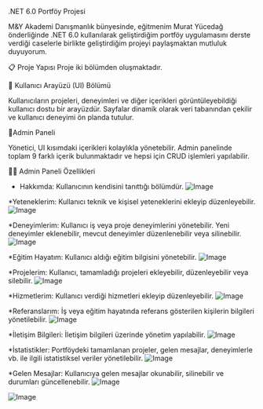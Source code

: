.NET 6.0 Portföy Projesi

M&Y Akademi Danışmanlık bünyesinde, eğitmenim Murat Yücedağ önderliğinde .NET 6.0 kullanılarak geliştirdiğim portföy uygulamasını derste verdiği
caselerle birlikte geliştirdiğim projeyi paylaşmaktan mutluluk duyuyorum.

📋 Proje Yapısı
Proje iki bölümden oluşmaktadır.

💊 Kullanıcı Arayüzü (UI) Bölümü

Kullanıcıların projeleri, deneyimleri ve diğer içerikleri görüntüleyebildiği kullanıcı dostu bir arayüzdür. Sayfalar dinamik olarak veri tabanından çekilir ve 
kullanıcı deneyimi ön planda tutulur.

💊Admin Paneli

Yönetici, UI kısımdaki içerikleri kolaylıkla yönetebilir. Admin panelinde toplam 9 farklı içerik bulunmaktadır ve hepsi için CRUD işlemleri yapılabilir.

🧑‍💻 Admin Paneli Özellikleri

* Hakkımda: Kullanıcının kendisini tanıttığı bölümdür.
![Image](https://github.com/user-attachments/assets/9c24335c-1957-494a-9fa3-ec530498025a)

*Yeteneklerim: Kullanıcı teknik ve kişisel yeteneklerini ekleyip düzenleyebilir.
![Image](https://github.com/user-attachments/assets/dca3a16f-4ab0-464b-8fa0-1c3783dd9d1b)

*Deneyimlerim: Kullanıcı iş veya proje deneyimlerini yönetebilir. Yeni deneyimler eklenebilir, mevcut deneyimler düzenlenebilir veya silinebilir.
![Image](https://github.com/user-attachments/assets/c70c53ad-7c1b-4f50-97af-96689f81f6b6)

*Eğitim Hayatım: Kullanıcı aldığı eğitim bilgisini yönetebilir.
![Image](https://github.com/user-attachments/assets/37bfcbe9-ca90-4b19-a8a0-490aae94d84a)

*Projelerim: Kullanıcı, tamamladığı projeleri ekleyebilir, düzenleyebilir veya silebilir.
![Image](https://github.com/user-attachments/assets/5337219e-7f9d-467a-9b5e-6f2b69407196)

*Hizmetlerim: Kullanıcı verdiği hizmetleri ekleyip düzenleyebilir.
![Image](https://github.com/user-attachments/assets/5b508779-d127-4b40-975c-f93bc6246888)

*Referanslarım: İş veya eğitim hayatında referans gösterilen kişilerin bilgileri yönetilebilir.
![Image](https://github.com/user-attachments/assets/78488bdb-6c58-491a-9a06-ce2740862b03)

*İletişim Bilgileri: İletişim bilgileri üzerinde yönetim yapılabilir.
![Image](https://github.com/user-attachments/assets/10777c2c-4e49-4a33-b9ab-8e3798a43ab7)

*İstatistikler: Portföydeki tamamlanan projeler, gelen mesajlar, deneyimlerle vb. ile ilgili istatistiksel veriler yönetilebilir.
![Image](https://github.com/user-attachments/assets/54268b22-9231-476d-8509-cf1266b68b3f)

*Gelen Mesajlar: Kullanıcıya gelen mesajlar okunabilir, silinebilir ve durumları güncellenebilir.
![Image](https://github.com/user-attachments/assets/298b80cd-4f32-453c-b25c-13339f773c73)

![Image](https://github.com/user-attachments/assets/e937350a-162c-4176-bd81-d0612647ca7e)

